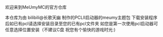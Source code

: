 欢迎来到MeUmyMC的官方仓库

本仓库为由 bilibili@长歌天幽 制作的PCLⅡ启动器的meumy主题包
下载安装程序后如已有pcl请选择安装目录至您的已有pcl文件夹
如您是第一次使用pcl启动器可任意选择位置安装（不建议C盘
祝您有个愉快的游戏时光:)
